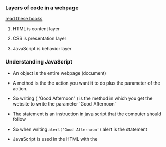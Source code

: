 
### __Layers of code in a webpage__
[read these books](https://images.unsplash.com/photo-1472437774355-71ab6752b434?ixlib=rb-1.2.1&ixid=eyJhcHBfaWQiOjEyMDd9&auto=format&fit=crop&w=500&q=60 "Decent")

1. HTML is content layer

2. CSS is presentation layer

3. JavaScript is behavior layer

### __Understanding JavaScript__

- An object is the entire webpage (document)

- A method is the the action you want it to do plus the parameter of the action.

- So writing ( 'Good Afternoon' ) is the method in which you get the website to write the parameter 'Good Afternoon'

- The statement is an instruction in java script that the computer should follow

- So when writing `alert('Good Afternoon')` alert is the statement

- JavaScript is used in the HTML with the <script> element.

- Java script is case sensitive

- Curly brackets `{ }` incase code blocks

- A period `.`  is used to seperate the members of the code

- A semicolon `;` tells java script interpreter when a step is 
over

- Also write comments with `/*` to help the JavaScript code be easier to read and understand by you and others



[<=BACK](README.md)